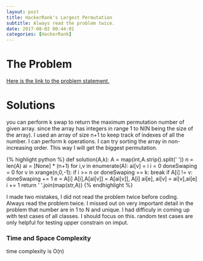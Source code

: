 ```yaml
---
layout: post
title: HackerRank's Largest Permutation 
subtitle: Always read the problem twice. 
date: 2017-08-02 00:44:01
categories: [HackerRank]
---
```

# The Problem
[Here is the link to the problem statement.](https://www.hackerrank.com/challenges/largest-permutation)

# Solutions

you can perform k swap to return the maximum permutation number of given array. since the array has integers in range 1 to N(N being the size of the array). I used an array of size n+1 to keep track of indexes of all the number.
I can perform k operations. I can try sorting the array in non-increasing order. This way I will get the biggest permutation.

{% highlight python %}
def solution(A,k):
    A = map(int,A.strip().split(' '))
    n = len(A)
    ai = [None] * (n+1)
    for i,v in enumerate(A):
        ai[v] = i
    i = 0
    doneSwaping = 0
    for v in xrange(n,0,-1):
        if i >= n or doneSwaping == k:
            break
        if A[i] != v:
            doneSwaping += 1
            e = A[i]
            A[i],A[ai[v]] = A[ai[v]], A[i]
            ai[e], ai[v] = ai[v],ai[e] 
        i += 1
    return ' '.join(map(str,A))
{% endhighlight %}

I made two mistakes, I did not read the problem twice before coding. Always read the problem twice.
I missed out on very important detail in the problem that number are in 1 to N and unique.
I had difficuly in coming up with test cases of all classes. I should focus on this. random test cases are only helpful
for testing upper constrain on imput.

### Time and Space Complexity
time complexity is O(n)
